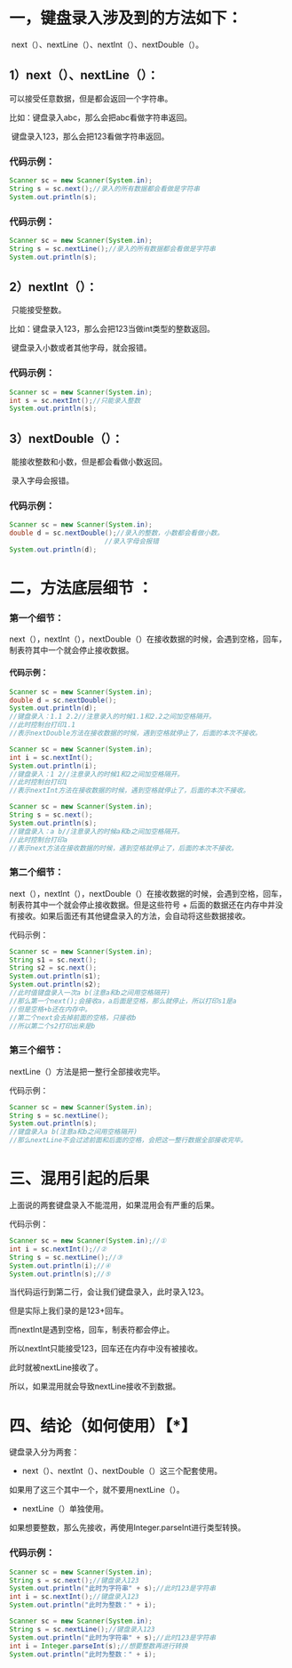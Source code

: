 # 一，键盘录入涉及到的方法如下：

​	next（）、nextLine（）、nextInt（）、nextDouble（）。

## 1）next（）、nextLine（）：

可以接受任意数据，但是都会返回一个字符串。

比如：键盘录入abc，那么会把abc看做字符串返回。

​	   键盘录入123，那么会把123看做字符串返回。

### 代码示例：

```java
Scanner sc = new Scanner(System.in);
String s = sc.next();//录入的所有数据都会看做是字符串
System.out.println(s);
```

### 代码示例：

```java
Scanner sc = new Scanner(System.in);
String s = sc.nextLine();//录入的所有数据都会看做是字符串
System.out.println(s);
```

## 2）nextInt（）：

​	只能接受整数。

比如：键盘录入123，那么会把123当做int类型的整数返回。

​	  键盘录入小数或者其他字母，就会报错。

### 代码示例：

```java
Scanner sc = new Scanner(System.in);
int s = sc.nextInt();//只能录入整数
System.out.println(s);
```

## 3）nextDouble（）：

​	能接收整数和小数，但是都会看做小数返回。

​	录入字母会报错。

### 代码示例：

```java
Scanner sc = new Scanner(System.in);
double d = sc.nextDouble();//录入的整数，小数都会看做小数。
						//录入字母会报错
System.out.println(d);
```

# 二，方法底层细节 ：

### 第一个细节：

next（），nextInt（），nextDouble（）在接收数据的时候，会遇到空格，回车，制表符其中一个就会停止接收数据。

#### 代码示例：

```java
Scanner sc = new Scanner(System.in);
double d = sc.nextDouble();
System.out.println(d);
//键盘录入：1.1 2.2//注意录入的时候1.1和2.2之间加空格隔开。
//此时控制台打印1.1
//表示nextDouble方法在接收数据的时候，遇到空格就停止了，后面的本次不接收。
```

```java
Scanner sc = new Scanner(System.in);
int i = sc.nextInt();
System.out.println(i);
//键盘录入：1 2//注意录入的时候1和2之间加空格隔开。
//此时控制台打印1
//表示nextInt方法在接收数据的时候，遇到空格就停止了，后面的本次不接收。
```

```java
Scanner sc = new Scanner(System.in);
String s = sc.next();
System.out.println(s);
//键盘录入：a b//注意录入的时候a和b之间加空格隔开。
//此时控制台打印a
//表示next方法在接收数据的时候，遇到空格就停止了，后面的本次不接收。
```

### 第二个细节：

next（），nextInt（），nextDouble（）在接收数据的时候，会遇到空格，回车，制表符其中一个就会停止接收数据。但是这些符号 + 后面的数据还在内存中并没有接收。如果后面还有其他键盘录入的方法，会自动将这些数据接收。

代码示例：

```java
Scanner sc = new Scanner(System.in);
String s1 = sc.next();
String s2 = sc.next();
System.out.println(s1);
System.out.println(s2);
//此时值键盘录入一次a b(注意a和b之间用空格隔开)
//那么第一个next();会接收a，a后面是空格，那么就停止，所以打印s1是a
//但是空格+b还在内存中。
//第二个next会去掉前面的空格，只接收b
//所以第二个s2打印出来是b
```

### 第三个细节：

nextLine（）方法是把一整行全部接收完毕。

代码示例：

```java
Scanner sc = new Scanner(System.in);
String s = sc.nextLine();
System.out.println(s);
//键盘录入a b(注意a和b之间用空格隔开)
//那么nextLine不会过滤前面和后面的空格，会把这一整行数据全部接收完毕。
```

# 三、混用引起的后果

上面说的两套键盘录入不能混用，如果混用会有严重的后果。

代码示例：

```java
Scanner sc = new Scanner(System.in);//①
int i = sc.nextInt();//②
String s = sc.nextLine();//③
System.out.println(i);//④
System.out.println(s);//⑤
```

当代码运行到第二行，会让我们键盘录入，此时录入123。

但是实际上我们录的是123+回车。

而nextInt是遇到空格，回车，制表符都会停止。

所以nextInt只能接受123，回车还在内存中没有被接收。

此时就被nextLine接收了。

所以，如果混用就会导致nextLine接收不到数据。

# 四、结论（如何使用）【*】

键盘录入分为两套：

- next（）、nextInt（）、nextDouble（）这三个配套使用。

如果用了这三个其中一个，就不要用nextLine（）。

- nextLine（）单独使用。

如果想要整数，那么先接收，再使用Integer.parseInt进行类型转换。

### 代码示例：

```java
Scanner sc = new Scanner(System.in);
String s = sc.next();//键盘录入123
System.out.println("此时为字符串" + s);//此时123是字符串
int i = sc.nextInt();//键盘录入123
System.out.println("此时为整数：" + i);
```

```java
Scanner sc = new Scanner(System.in);
String s = sc.nextLine();//键盘录入123
System.out.println("此时为字符串" + s);//此时123是字符串
int i = Integer.parseInt(s);//想要整数再进行转换
System.out.println("此时为整数：" + i);
```









